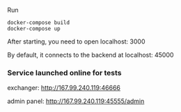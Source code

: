Run
```
docker-compose build
docker-compose up
```

After starting, you need to open localhost: 3000

By default, it connects to the backend at localhost: 45000

### Service launched online for tests

exchanger: http://167.99.240.119:46666

admin panel: http://167.99.240.119:45555/admin
